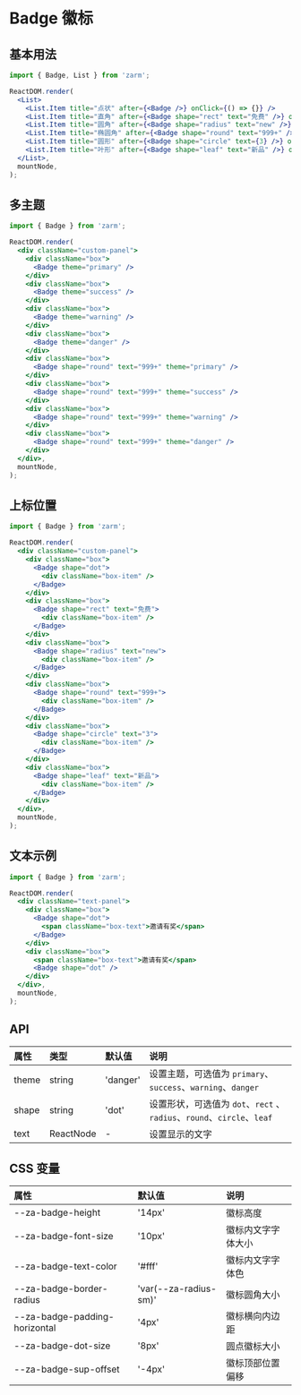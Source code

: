 # Badge 徽标

## 基本用法

```jsx
import { Badge, List } from 'zarm';

ReactDOM.render(
  <List>
    <List.Item title="点状" after={<Badge />} onClick={() => {}} />
    <List.Item title="直角" after={<Badge shape="rect" text="免费" />} onClick={() => {}} />
    <List.Item title="圆角" after={<Badge shape="radius" text="new" />} onClick={() => {}} />
    <List.Item title="椭圆角" after={<Badge shape="round" text="999+" />} onClick={() => {}} />
    <List.Item title="圆形" after={<Badge shape="circle" text={3} />} onClick={() => {}} />
    <List.Item title="叶形" after={<Badge shape="leaf" text="新品" />} onClick={() => {}} />
  </List>,
  mountNode,
);
```

## 多主题

```jsx
import { Badge } from 'zarm';

ReactDOM.render(
  <div className="custom-panel">
    <div className="box">
      <Badge theme="primary" />
    </div>
    <div className="box">
      <Badge theme="success" />
    </div>
    <div className="box">
      <Badge theme="warning" />
    </div>
    <div className="box">
      <Badge theme="danger" />
    </div>
    <div className="box">
      <Badge shape="round" text="999+" theme="primary" />
    </div>
    <div className="box">
      <Badge shape="round" text="999+" theme="success" />
    </div>
    <div className="box">
      <Badge shape="round" text="999+" theme="warning" />
    </div>
    <div className="box">
      <Badge shape="round" text="999+" theme="danger" />
    </div>
  </div>,
  mountNode,
);
```

## 上标位置

```jsx
import { Badge } from 'zarm';

ReactDOM.render(
  <div className="custom-panel">
    <div className="box">
      <Badge shape="dot">
        <div className="box-item" />
      </Badge>
    </div>
    <div className="box">
      <Badge shape="rect" text="免费">
        <div className="box-item" />
      </Badge>
    </div>
    <div className="box">
      <Badge shape="radius" text="new">
        <div className="box-item" />
      </Badge>
    </div>
    <div className="box">
      <Badge shape="round" text="999+">
        <div className="box-item" />
      </Badge>
    </div>
    <div className="box">
      <Badge shape="circle" text="3">
        <div className="box-item" />
      </Badge>
    </div>
    <div className="box">
      <Badge shape="leaf" text="新品">
        <div className="box-item" />
      </Badge>
    </div>
  </div>,
  mountNode,
);
```

## 文本示例

```jsx
import { Badge } from 'zarm';

ReactDOM.render(
  <div className="text-panel">
    <div className="box">
      <Badge shape="dot">
        <span className="box-text">邀请有奖</span>
      </Badge>
    </div>
    <div className="box">
      <span className="box-text">邀请有奖</span>
      <Badge shape="dot" />
    </div>
  </div>,
  mountNode,
);
```

## API

| 属性  | 类型      | 默认值   | 说明                                                                   |
| :---- | :-------- | :------- | :--------------------------------------------------------------------- |
| theme | string    | 'danger' | 设置主题，可选值为 `primary`、`success`、`warning`、`danger`           |
| shape | string    | 'dot'    | 设置形状，可选值为 `dot`、`rect` 、`radius`、`round`、`circle`、`leaf` |
| text  | ReactNode | -        | 设置显示的文字                                                         |

## CSS 变量

| 属性                          | 默认值                | 说明               |
| :---------------------------- | :-------------------- | :----------------- |
| --za-badge-height             | '14px'                | 徽标高度           |
| --za-badge-font-size          | '10px'                | 徽标内文字字体大小 |
| --za-badge-text-color         | '#fff'                | 徽标内文字字体色   |
| --za-badge-border-radius      | 'var(--za-radius-sm)' | 徽标圆角大小       |
| --za-badge-padding-horizontal | '4px'                 | 徽标横向内边距     |
| --za-badge-dot-size           | '8px'                 | 圆点徽标大小       |
| --za-badge-sup-offset         | '-4px'                | 徽标顶部位置偏移   |
